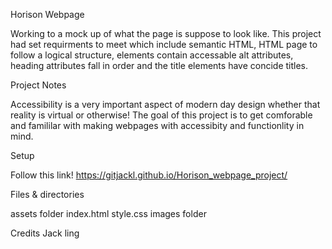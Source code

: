 Horison Webpage

Working to a mock up of what the page is suppose to look like.
This project had set requirments to meet which include semantic HTML, HTML page to follow a logical structure, elements contain accessable alt attributes, heading attributes fall in order and the title elements have concide titles.

Project Notes

Accessibility is a very important aspect of modern day design whether that reality is virtual or otherwise! The goal of this project is to get comforable and famililar with making webpages with accessibity and functionlity in mind. 

Setup

Follow this link!
https://gitjackl.github.io/Horison_webpage_project/


Files & directories

assets folder
index.html
style.css
images folder


Credits
Jack ling